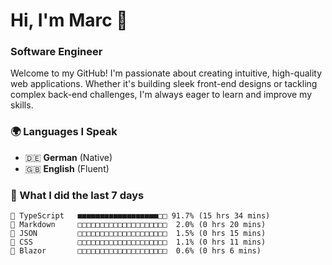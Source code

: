 # Hi, I'm Marc 👋 
### Software Engineer

Welcome to my GitHub! I'm passionate about creating intuitive, high-quality web applications. Whether it's building sleek front-end designs or tackling complex back-end challenges, I'm always eager to learn and improve my skills.  

### 🌍 Languages I Speak  
- 🇩🇪 **German** (Native)  
- 🇬🇧 **English** (Fluent)

### 🤯 What I did the last 7 days

```
🔷 TypeScript   ■■■■■■■■■■■■■■■■■■□□ 91.7% (15 hrs 34 mins)
📝 Markdown     □□□□□□□□□□□□□□□□□□□□  2.0% (0 hrs 20 mins)
📄 JSON         □□□□□□□□□□□□□□□□□□□□  1.5% (0 hrs 15 mins)
🎨 CSS          □□□□□□□□□□□□□□□□□□□□  1.1% (0 hrs 11 mins)
📄 Blazor       □□□□□□□□□□□□□□□□□□□□  0.6% (0 hrs 6 mins)
```